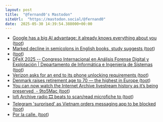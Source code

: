 ```yaml
---
layout: post
title:  "@fernand0's Mastodon"
siteUrl:  "https://mastodon.social/@fernand0"
date:  2025-05-30 14:39:54.388000+00:00
---
```

*  [Google has a big AI advantage: it already knows everything about you ](https://www.theverge.com/tech/671201/google-personal-context-ai-advantage-dat) ([toot](https://mastodon.social/@fernand0/114597297808203301))
*  [Marked decline in semicolons in English books, study suggests ](https://www.theguardian.com/science/2025/may/18/marked-decline-semicolon-use-english-books-study-suggest) ([toot](https://mastodon.social/@fernand0/114597012234163589))
*  [ ](https://mastodon.social/users/fernand0/statuses/114596888705883457/activity) ([toot](https://mastodon.social/users/fernand0/statuses/114596888705883457/activity))
*  [DFeX 2025 -- Congreso Internacional en Análisis Forense Digital y Explotación \| Departamento de Informática e Ingeniería de Sistemas ](https://diis.unizar.es/es/noticias/dfex-2025-congreso-internacional-en-analisis-forense-digital-y-explotacio) ([toot](https://mastodon.social/@fernand0/114596743152539690))
*  [Verizon asks for an end to its phone unlocking requirements   ](https://www.lightreading.com/smartphones-devices/verizon-asks-for-an-end-to-its-phone-unlocking-requirements) ([toot](https://mastodon.social/@fernand0/114596547786281616))
*  [Denmark raises retirement age to 70 — the highest in Europe ](https://edition.cnn.com/2025/05/23/business/denmark-retirement-age-rise-70-intl-scl) ([toot](https://mastodon.social/@fernand0/114596373290906630))
*  [You can now watch the Internet Archive livestream history as it’s being preserved  - 9to5Mac ](https://9to5mac.com/2025/05/21/you-can-now-watch-the-internet-archive-livestream-history-as-its-being-preserved) ([toot](https://mastodon.social/@fernand0/114596076424688819))
*  [lofi Archive radio 🎞️ beats to scan/read microfiche to ](https://www.youtube.com/live/aPg2V5RVh7) ([toot](https://mastodon.social/@fernand0/114595764234254603))
*  [Telegram &#39;surprised&#39; as Vietnam orders messaging app to be blocked   ](https://www.reuters.com/sustainability/society-equity/vietnam-acts-block-messaging-app-telegram-government-document-seen-by-reuters-2025-05-23/) ([toot](https://mastodon.social/@fernand0/114594183543241944))
*  [Por la calle. ](https://avecesunafoto.wordpress.com/2025/05/29/por-la-calle) ([toot](https://mastodon.social/@fernand0/114592396053464293))
